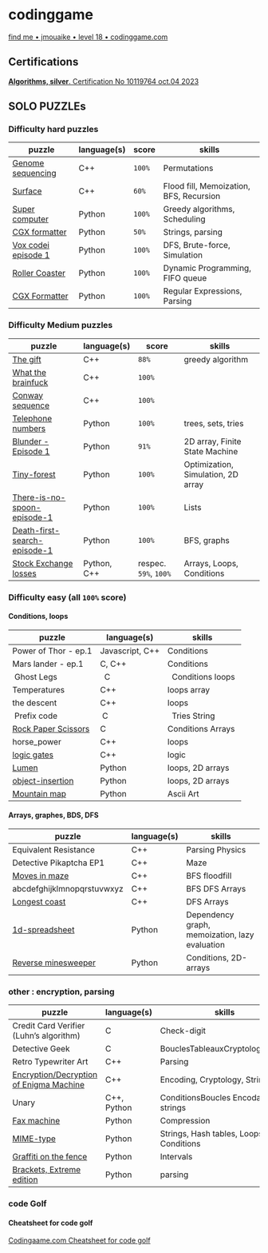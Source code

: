 # codinggame

[find me • jmouaike • level 18 •  codinggame.com](https://www.codingame.com/profile/eecc172724a1795985fdd230c13ec0e32605155)

## Certifications

[**Algorithms, silver**. Certification No 10119764 oct.04 2023](https://www.codingame.com/certification/PYzoUvkanjpLz5jOsH85UA)

## SOLO PUZZLEs

### Difficulty **hard** puzzles

| puzzle | language(s) | score | skills |
| ----------- | -------- | ---- | ---------------------- |
| [Genome sequencing](https://www.codingame.com/training/hard/genome-sequencing) | C++ | `100%` | Permutations |
| [Surface](https://www.codingame.com/training/hard/surface) | C++ | `60%` |Flood fill, Memoization, BFS, Recursion|
| [Super computer](https://www.codingame.com/training/hard/super-computer) | Python | `100%` |    Greedy algorithms, Scheduling|
| [CGX formatter](https://www.codingame.com/training/hard/cgx-formatter) | Python | `50%` |Strings, parsing|
| [Vox codei episode 1](https://www.codingame.com/training/hard/vox-codei-episode-1)| Python | `100%` | DFS, Brute-force, Simulation|
| [Roller Coaster](https://www.codingame.com/training/hard/roller-coaster)| Python | `100%` | Dynamic Programming, FIFO queue|
| [CGX Formatter](https://www.codingame.com/training/hard/cgx-formatter)| Python | `100%` | Regular Expressions, Parsing|

### Difficulty **Medium** puzzles

| puzzle | language(s) | score | skills |
| ----------- | -------- | ---- | ---------------------- |
| [The gift](https://www.codingame.com/training/medium/the-gift) | C++ | `88%` | greedy algorithm |
| [What the brainfuck](https://www.codingame.com/training/medium/what-the-brainfuck) | C++ | `100%` | |
| [Conway sequence](https://www.codingame.com/training/medium/conway-sequence) | C++ | `100%` | |
| [Telephone numbers](https://www.codingame.com/training/medium/telephone-numbers) | Python | `100%` | trees, sets, tries|
| [Blunder - Episode 1](https://www.codingame.com/training/medium/blunder-episode-1) | Python | `91%` | 2D array, Finite State Machine |
| [Tiny-forest](https://www.codingame.com/training/medium/tiny-forest) | Python | `100%` | Optimization, Simulation, 2D array |
| [There-is-no-spoon-episode-1](https://www.codingame.com/training/medium/there-is-no-spoon-episode-1) | Python | `100%` | Lists |
| [Death-first-search-episode-1](https://www.codingame.com/training/medium/death-first-search-episode-1)|Python|`100%`|BFS, graphs|
| [Stock Exchange losses](https://www.codingame.com/training/medium/stock-exchange-losses) | Python, C++ | respec. `59%`, `100%` | Arrays, Loops, Conditions |

### Difficulty easy (all `100%` score)

#### Conditions, loops

| puzzle | language(s) | skills |
| ----------- | -------- | ---------------------- |
| Power of Thor - ep.1 | Javascript, C++ | Conditions |
| Mars lander - ep.1| C, C++ | Conditions |
| Ghost Legs  |  C |  Conditions loops |
| Temperatures | C++ | loops array |
| the descent | C++ | loops |
| Prefix code  | C  |  Tries String|
| [Rock Paper Scissors](https://www.codingame.com/training/easy/rock-paper-scissors-lizard-spock) | C | Conditions Arrays |
| horse_power | C++ | loops |
| [logic gates](https://www.codingame.com/ide/puzzle/logic-gates) | C++ | logic |
| [Lumen](https://www.codingame.com/training/easy/lumen)| Python| loops, 2D arrays|
| [object-insertion](https://www.codingame.com/training/easy/object-insertion)| Python| loops, 2D arrays|
|[Mountain map](https://www.codingame.com/training/easy/mountain-map)|Python|Ascii Art|

#### Arrays, graphes, BDS, DFS

| puzzle | language(s) | skills |
| ----------- | -------- | ---------------------- |
| Equivalent Resistance | C++ | Parsing Physics |
| Detective Pikaptcha EP1 | C++ | Maze |
| [Moves in maze](https://www.codingame.com/training/easy/moves-in-maze) | C++ | BFS floodfill |
| abcdefghijklmnopqrstuvwxyz | C++ | BFS DFS Arrays |
| [Longest coast](https://www.codingame.com/training/easy/longest-coast) | C++ | DFS Arrays |
| [1d-spreadsheet](https://www.codingame.com/training/easy/1d-spreadsheet)|Python| Dependency graph, memoization, lazy evaluation|
| [Reverse minesweeper](https://www.codingame.com/training/easy/reverse-minesweeper/solution)|Python| Conditions, 2D-arrays|

### other : encryption, parsing

| puzzle | language(s) | skills |
| ----------- | -------- | ---------------------- |
| Credit Card Verifier (Luhn’s algorithm) | C | Check-digit|
| Detective Geek | C | BouclesTableauxCryptologiestring |
| Retro Typewriter Art | C++ | Parsing |
| [Encryption/Decryption of Enigma Machine](https://www.codingame.com/training/easy/encryptiondecryption-of-enigma-machine) | C++ | Encoding, Cryptology, Strings|
| Unary | C++, Python | ConditionsBoucles Encodage strings |
|[Fax machine](https://www.codingame.com/training/easy/fax-machine)| Python | Compression|
|[MIME-type](https://www.codingame.com/training/easy/mime-type)|Python| Strings, Hash tables, Loops, Conditions|
|[Graffiti on the fence](https://www.codingame.com/training/easy/graffiti-on-the-fence)|Python|Intervals|
|[Brackets, Extreme edition](https://www.codingame.com/training/easy/brackets-extreme-edition/solution)|Python| parsing |

### code Golf

#### Cheatsheet for code golf

[Codingaame.com Cheatsheet for code golf](https://www.codingame.com/blog/code-golf-python/?utm_source=codingame&utm_medium=details-page&utm_campaign=cg-blog&utm_content=chuck-norris-golf)
